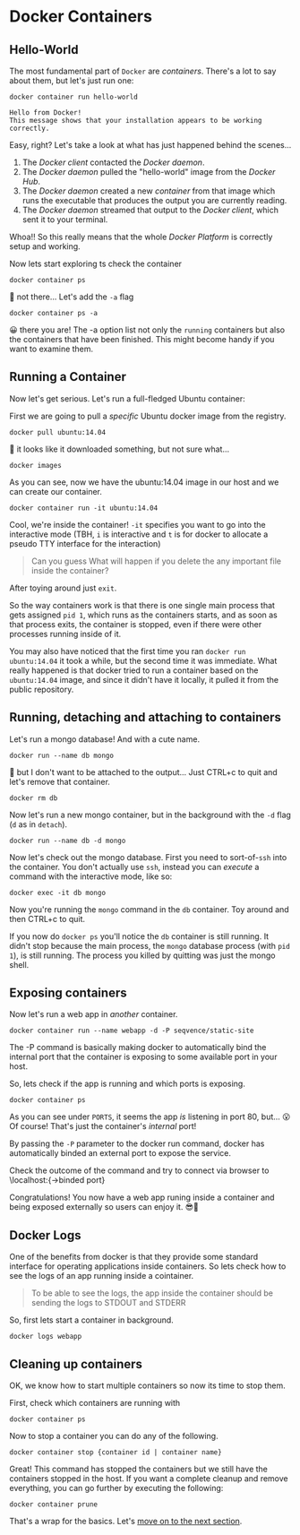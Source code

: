 # Docker Containers

## Hello-World

The most fundamental part of `Docker` are *containers*. There's a lot to say about them, but let's just run one:

```
docker container run hello-world

Hello from Docker!
This message shows that your installation appears to be working correctly.
```
Easy, right? Let's take a look at what has just happened behind the scenes...

 1. The *Docker client* contacted the *Docker daemon*.
 2. The *Docker daemon* pulled the "hello-world" image from the *Docker Hub*.
 3. The *Docker daemon* created a new *container* from that image which runs the
    executable that produces the output you are currently reading.
 4. The *Docker daemon* streamed that output to the *Docker client*, which sent it
    to your terminal.

Whoa!! So this really means that the whole *Docker Platform* is correctly setup and working.


Now lets start exploring ts check the container 

```
docker container ps
```

🤔 not there... Let's add the `-a` flag

```
docker container ps -a
```

😀 there you are! The -a option list not only the `running` containers but also the containers that have been finished.  This might become handy if you want to examine them.


## Running a Container

Now let's get serious. Let's run a full-fledged Ubuntu container:

First we are going to pull a *specific* Ubuntu docker image from the registry.

```
docker pull ubuntu:14.04
```

🤔 it looks like it downloaded something, but not sure what...

```
docker images
```

As you can see, now we have the ubuntu:14.04 image in our host and we can create our container.


```
docker container run -it ubuntu:14.04
```

Cool, we're inside the container! `-it` specifies you want to go into the interactive mode (TBH, `i` is interactive and `t` is for docker to allocate a pseudo TTY interface for the interaction)

> Can you guess What will happen if you delete the any important file inside the container? 

After toying around just `exit`. 

So the way containers work is that there is one single main process that gets assigned `pid 1`, which runs as the containers starts, and as soon as that process exits, the container is stopped, even if there were other processes running inside of it.

You may also have noticed that the first time you ran `docker run ubuntu:14.04` it took a while, but the second time it was immediate. What really happened is that docker tried to run a container based on the `ubuntu:14.04` image, and since it didn't have it locally, it pulled it from the public repository. 



## Running, detaching and attaching to containers

Let's run a mongo database! And with a cute name.

```
docker run --name db mongo
```

🤔 but I don't want to be attached to the output... Just CTRL+c to quit and let's remove that container.

```
docker rm db
```

Now let's run a new mongo container, but in the background with the `-d` flag (`d` as in `detach`).

```
docker run --name db -d mongo
```

Now let's check out the mongo database. First you need to sort-of-`ssh` into the container. You don't actually use `ssh`, instead you can _execute_ a command with the interactive mode, like so:

```
docker exec -it db mongo
```

Now you're running the `mongo` command in the `db` container. Toy around and then CTRL+c to quit.

If you now do `docker ps` you'll notice the `db` container is still running. It didn't stop because the main process, the `mongo` database process (with `pid 1`), is still running. The process you killed by quitting was just the mongo shell.



## Exposing containers

Now let's run a web app in _another_ container.

```
docker container run --name webapp -d -P seqvence/static-site
```

The -P command is basically making docker to automatically bind the internal port that the container is exposing to some available port in your host.

So, lets check if the app is running and which ports is exposing.

```
docker container ps
```

As you can see under `PORTS`, it seems the app *is* listening in port 80, but... 😮 Of course! That's just the container's _internal_ port! 

By passing the `-P` parameter to the docker run command, docker has automatically binded an external port to expose the service. 

Check the outcome of the command and try to connect via browser to \\localhost:{->binded port}


Congratulations! You now have a web app runing inside a container and being exposed externally so users can enjoy it. 😎🐳


## Docker Logs

One of the benefits from docker is that they provide some standard interface for operating applications inside containers.  So lets check how to see the logs of an app running inside a cointainer.

> To be able to see the logs, the app inside the container should be sending the logs to  STDOUT and STDERR

So, first lets start a container in background.

```
docker logs webapp
```

## Cleaning up containers

OK,  we know how to start multiple containers so now its time to stop them. 

First, check which containers are running with 

```
docker container ps
```

Now to stop a container you can do any of the following. 

``` 
docker container stop {container id | container name}
```

Great! This command has stopped the containers but we still have the containers stopped in the host. If you want a complete cleanup and remove everything, you can go further by executing the following:

``` 
docker container prune
```

That's a wrap for the basics. Let's [move on to the next section](https://github.com/bitlogic/hello-docker/tree/master/2-building-images).
